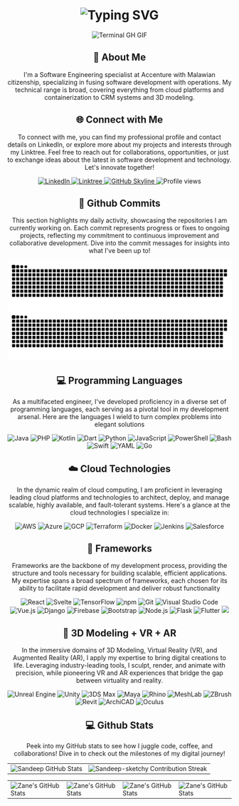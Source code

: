 <div align="center">
    <h1><img src="https://readme-typing-svg.herokuapp.com?font=Jetbrains+mono&size=40&duration=3000&color=33FF33&center=true&vCenter=true&width=435&lines=Hey..+I'm+Joseph+Sandeep+Justin;This+is..;..my+Github..;" alt="Typing SVG"/></h1>
    <p><img src="termina-gh.gif" alt="Terminal GH GIF" /></p>
</div>

<div align="center">
    <h2>🚀 About Me</h2>
<!--     <p><img src="termina-gh.gif" alt="Terminal GH GIF" /></p> -->
    <p>I'm a Software Engineering specialist at Accenture with Malawian citizenship, specializing in fusing software development with operations. My technical range is broad, covering everything from cloud platforms and containerization to CRM systems and 3D modeling.</p>
</div>

<div align="center">
<h2 align="center" class="section-heading">🌐 Connect with Me</h2>
<p> To connect with me, you can find my professional profile and contact details on LinkedIn, or explore more about my projects and interests through my Linktree. Feel free to reach out for collaborations, opportunities, or just to exchange ideas about the latest in software development and technology. Let's innovate together! </p>
<div align="center">
  <a href="https://www.linkedin.com/in/zane-pearton">
    <img src="https://img.shields.io/badge/ZanePearton-0077B5?style=for-the-badge&logo=linkedin&logoColor=white" alt="LinkedIn"/>
  </a>
  <a href="https://linktr.ee/zanepearton">
    <img src="https://img.shields.io/badge/Linktree-39E09B?style=for-the-badge&logo=Linktree&logoColor=white" alt="Linktree"/>
  </a>
<a href="https://github.com/ZanePearton/ZanePearton" target="_blank">
    <img src="https://img.shields.io/badge/View%20on%20GitHub-%230077B5.svg?&style=for-the-badge&logo=github&logoColor=white" alt="GitHub Skyline"/>
</a>
<img src="https://komarev.com/ghpvc/?username=ZanePearton&style=for-the-badge" alt="Profile views" />
</div>

<div align="center">
  <h2>🚀 Github Commits</h2>
    <p>This section highlights my daily activity, showcasing the repositories I am currently working on. Each commit represents progress or fixes to ongoing projects, reflecting my commitment to continuous improvement and collaborative development. Dive into the commit messages for insights into what I've been up to!</p>
  <img src="https://raw.githubusercontent.com/zanepearton/zanepearton/output/github-contribution-grid-snake-dark.svg#gh-dark-mode-only" alt="GitHub Contribution Grid Snake Animation Dark Mode"/>
  <img src="https://raw.githubusercontent.com/zanepearton/zanepearton/output/github-contribution-grid-snake.svg#gh-light-mode-only" alt="GitHub Contribution Grid Snake Animation Light Mode"/>
</div>

<h2 align="center" class="section-heading">💻 Programming Languages</h2>
<p> As a multifaceted engineer, I've developed proficiency in a diverse set of programming languages, each serving as a pivotal tool in my development arsenal. Here are the languages I wield to turn complex problems into elegant solutions</p>
<div align="center">
  <img src="https://img.shields.io/badge/Java-007396?style=for-the-badge&logo=java&logoColor=white" alt="Java" />
  <img src="https://img.shields.io/badge/PHP-007396?style=for-the-badge&logo=PHP&logoColor=white" alt="PHP" /> 
  <img src="https://img.shields.io/badge/Kotlin-007396?style=for-the-badge&logo=Kotlin&logoColor=white" alt="Kotlin" />
  <img src="https://img.shields.io/badge/Dart-007396?style=for-the-badge&logo=Dart&logoColor=white" alt="Dart" />  
  <img src="https://img.shields.io/badge/Python-3776AB?style=for-the-badge&logo=python&logoColor=white" alt="Python"/>
  <img src="https://img.shields.io/badge/JavaScript-F7DF1E?style=for-the-badge&logo=javascript&logoColor=black" alt="JavaScript"/>
  <img src="https://img.shields.io/badge/PowerShell-5391FE?style=for-the-badge&logo=powershell&logoColor=white" alt="PowerShell"/>
  <img src="https://img.shields.io/badge/Bash-4EAA25?style=for-the-badge&logo=gnu-bash&logoColor=white" alt="Bash"/>
  <img src="https://img.shields.io/badge/Swift-FA7343?style=for-the-badge&logo=swift&logoColor=white" alt="Swift"/>
  <img src="https://img.shields.io/badge/YAML-0A0A0A?style=for-the-badge" alt="YAML"/>
  <img src="https://img.shields.io/badge/Go-00ADD8?style=for-the-badge&logo=go&logoColor=white" alt="Go"/>

</div>
<h2 align="center" class="section-heading">☁️ Cloud Technologies</h2>
<p>In the dynamic realm of cloud computing, I am proficient in leveraging leading cloud platforms and technologies to architect, deploy, and manage scalable, highly available, and fault-tolerant systems. Here's a glance at the cloud technologies I specialize in:</p>
<div align="center">
  <img src="https://img.shields.io/badge/AWS-FF9900?style=for-the-badge&logo=amazonaws&logoColor=white" alt="AWS" />
  <img src="https://img.shields.io/badge/Azure-0089D6?style=for-the-badge&logo=microsoftazure&logoColor=white" alt="Azure"/>
  <img src="https://img.shields.io/badge/GCP-4285F4?style=for-the-badge&logo=googlecloud&logoColor=white" alt="GCP"/>
  <img src="https://img.shields.io/badge/Terraform-623CE4?style=for-the-badge&logo=terraform&logoColor=white" alt="Terraform"/>
  <img src="https://img.shields.io/badge/Docker-2496ED?style=for-the-badge&logo=docker&logoColor=white" alt="Docker"/>
  <img src="https://img.shields.io/badge/Jenkins-D24939?style=for-the-badge&logo=jenkins&logoColor=white" alt="Jenkins"/>
  <img src="https://img.shields.io/badge/Salesforce-00A1E0?style=for-the-badge&logo=salesforce&logoColor=white" alt="Salesforce"/>
</div>

<h2 align="center" class="section-heading">🔧 Frameworks</h2>
<p>Frameworks are the backbone of my development process, providing the structure and tools necessary for building scalable, efficient applications. My expertise spans a broad spectrum of frameworks, each chosen for its ability to facilitate rapid development and deliver robust functionality</p>
<div align="center">
  <img src="https://img.shields.io/badge/React-20232A?style=for-the-badge&logo=react&logoColor=61DAFB" alt="React"/>
  <img src="https://img.shields.io/badge/Svelte-FF3E00?style=for-the-badge&logo=svelte&logoColor=white" alt="Svelte"/>
  <img src="https://img.shields.io/badge/TensorFlow-FF6F00?style=for-the-badge&logo=tensorflow&logoColor=white" alt="TensorFlow"/>
  <img src="https://img.shields.io/badge/npm-CB3837?style=for-the-badge&logo=npm&logoColor=white" alt="npm"/>
  <img src="https://img.shields.io/badge/Git-F05032?style=for-the-badge&logo=git&logoColor=white" alt="Git"/>
  <img src="https://img.shields.io/badge/Visual%20Studio%20Code-007ACC?style=for-the-badge&logo=visualstudiocode&logoColor=white" alt="Visual Studio Code"/>
  <img src="https://img.shields.io/badge/Vue.js-4FC08D?style=for-the-badge&logo=vuedotjs&logoColor=white" alt="Vue.js"/>
  <img src="https://img.shields.io/badge/Django-092E20?style=for-the-badge&logo=django&logoColor=green" alt="Django"/>
  <img src="https://img.shields.io/badge/Firebase-FFCA28?style=for-the-badge&logo=firebase&logoColor=white" alt="Firebase"/>
  <img src="https://img.shields.io/badge/Bootstrap-7952B3?style=for-the-badge&logo=bootstrap&logoColor=white" alt="Bootstrap"/>
  <img src="https://img.shields.io/badge/Node.js-339933?style=for-the-badge&logo=nodedotjs&logoColor=white" alt="Node.js"/>
  <img src="https://img.shields.io/badge/Flask-000000?style=for-the-badge&logo=flask&logoColor=white" alt="Flask"/>
  <img src="https://img.shields.io/badge/Flutter-02569B?style=for-the-badge&logo=flutter&logoColor=white" alt="Flutter"/> 
  <img src="https://img.shields.io/badge/Laravel-02569B?style=for-the-badge&logo=Laravel&logoColor=white%22%20alt="Laravel"/>  
</div>

<h2 align="center" class="section-heading">👾 3D Modeling + VR + AR</h2>
<p>In the immersive domains of 3D Modeling, Virtual Reality (VR), and Augmented Reality (AR), I apply my expertise to bring digital creations to life. Leveraging industry-leading tools, I sculpt, render, and animate with precision, while pioneering VR and AR experiences that bridge the gap between virtuality and reality.</p>
<div align="center">
  <img src="https://img.shields.io/badge/Unreal_Engine-313131?style=for-the-badge&logo=unreal-engine&logoColor=white" alt="Unreal Engine"/>
  <img src="https://img.shields.io/badge/Unity-000000?style=for-the-badge&logo=unity&logoColor=white" alt="Unity"/>
  <img src="https://img.shields.io/badge/3DS_Max-0696D7?style=for-the-badge&logo=autodesk&logoColor=white" alt="3DS Max"/>
  <img src="https://img.shields.io/badge/Maya-0696D7?style=for-the-badge&logo=autodesk&logoColor=white" alt="Maya"/>
  <img src="https://img.shields.io/badge/Rhino-801010?style=for-the-badge&logo=rhinoceros&logoColor=white" alt="Rhino"/>
  <img src="https://img.shields.io/badge/MeshLab-FF4000?style=for-the-badge" alt="MeshLab"/>
  <img src="https://img.shields.io/badge/ZBrush-5491F1?style=for-the-badge" alt="ZBrush"/>
  <img src="https://img.shields.io/badge/Revit-FF9E0B?style=for-the-badge&logo=autodesk&logoColor=white" alt="Revit"/>
  <img src="https://img.shields.io/badge/ArchiCAD-0081CF?style=for-the-badge" alt="ArchiCAD"/>
  <img src="https://img.shields.io/badge/Oculus-1C1E20?style=for-the-badge&logo=oculus&logoColor=white" alt="Oculus"/>
</div>

<div align="center">
<h2 align="center" class="section-heading"> 💻 Github Stats</h2>
<p>Peek into my GitHub stats to see how I juggle code, coffee, and collaborations! Dive in to check out the milestones of my digital journey!</p>
 <table align="center" width="100%" height="100%" >
    <tr>
       <td><img style="border: none;" src="https://github-profile-summary-cards.vercel.app/api/cards/profile-details?username=Sandeep-sketchy&theme=github_dark" alt="Sandeep GitHub Stats"/></td>   
       <td><img style="border: none;" src="https://github-readme-streak-stats.herokuapp.com/?user=Sandeep-skethy&theme=merko" alt="Sandeep-sketchy Contribution Streak"/></td>
    </tr>
 </table>

 <table align="center" width="100%" height="100%" >
    <tr>
        <td><img style="border: none;" src="https://github-profile-summary-cards.vercel.app/api/cards/stats?username=zanepearton&theme=github_dark" alt="Zane's GitHub Stats"/></td>
        <td><img style="border: none;" src="https://github-profile-summary-cards.vercel.app/api/cards/productive-time?username=zanepearton&theme=github_dark&utcOffset=10" alt="Zane's GitHub Stats"/>
        <td><img style="border: none;" src="https://github-profile-summary-cards.vercel.app/api/cards/repos-per-language?username=zanepearton&theme=github_dark" alt="Zane's GitHub Stats"/></td>
        <td><img style="border: none;" src="https://github-profile-summary-cards.vercel.app/api/cards/most-commit-language?username=zanepearton&theme=github_dark" alt="Zane's GitHub Stats"/></td>
    </tr>
 </table>
</div>

<!---
Sandeep-sketchy/Sandeep-sketchy is a ✨ special ✨ repository because its `README.md` (this file) appears on your GitHub profile.
You can click the Preview link to take a look at your changes.
--->
